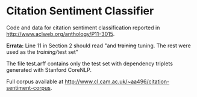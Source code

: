 # Citation Sentiment Classifier

Code and data for citation sentiment classification reported in <http://www.aclweb.org/anthology/P11-3015>.

<b>Errata:</b> Line 11 in Section 2 should read "and <strike>training</strike> tuning. The rest were used as the <i>training/</i>test set"

The file test.arff contains only the test set with dependency triplets generated with Stanford CoreNLP.

Full corpus available at <http://www.cl.cam.ac.uk/~aa496/citation-sentiment-corpus>.
